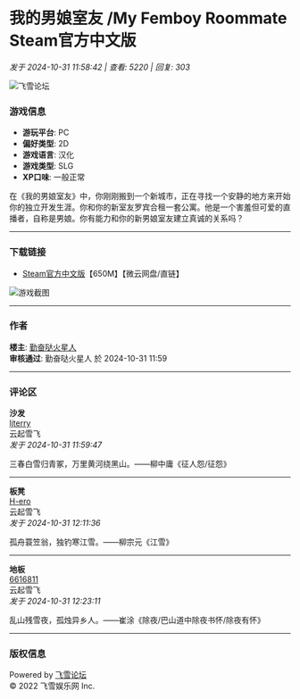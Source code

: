 # 我的男娘室友 /My Femboy Roommate Steam官方中文版

_发于 2024-10-31 11:58:42 | 查看: 5220 | 回复: 303_

![飞雪论坛](template/acgi_b1/images/logo.png)

### 游戏信息

- **游玩平台**: PC
- **偏好类型**: 2D
- **游戏语言**: 汉化
- **游戏类型**: SLG
- **XP口味**: 一般正常

在《我的男娘室友》中，你刚刚搬到一个新城市，正在寻找一个安静的地方来开始你的独立开发生涯。你和你的新室友罗宾合租一套公寓。他是一个害羞但可爱的直播者，自称是男娘。你有能力和你的新男娘室友建立真诚的关系吗？

---

### 下载链接

- [Steam官方中文版](https://fxacg.cc/thread-55450-1-1.html)【650M】【微云网盘/直链】 

![游戏截图](template/acgi_b1/images/demo_hd2.jpg)

---

### 作者

**楼主**: [勤奋哒火星人](https://fxacg.cc/space-uid-3756.html)  
**审核通过**: 勤奋哒火星人 於 2024-10-31 11:59

---

### 评论区

**沙发**  
[ljterry](https://fxacg.cc/space-uid-173027.html)  
云起雪飞  
_发于 2024-10-31 11:59:47_

三春白雪归青冢，万里黄河绕黑山。——柳中庸《征人怨/征怨》

---

**板凳**  
[H-ero](https://fxacg.cc/space-uid-69711.html)  
云起雪飞  
_发于 2024-10-31 12:11:36_

孤舟蓑笠翁，独钓寒江雪。——柳宗元《江雪》

---

**地板**  
[6616811](https://fxacg.cc/space-uid-114277.html)  
云起雪飞  
_发于 2024-10-31 12:23:11_

乱山残雪夜，孤烛异乡人。——崔涂《除夜/巴山道中除夜书怀/除夜有怀》

--- 

### 版权信息

Powered by [飞雪论坛](https://fxacg.cc/forum.html)  
© 2022 飞雪娱乐网 Inc.
<!-- tcd_original_link https://fxacg.cc/thread-55450-1-1.html -->

